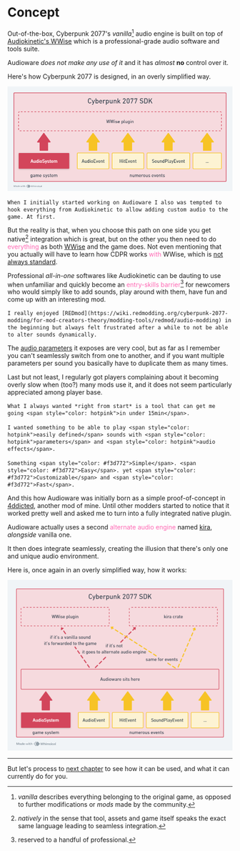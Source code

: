 # Concept

Out-of-the-box, Cyberpunk 2077's *vanilla*[^1] audio engine is built on top of [Audiokinetic's WWise](https://www.audiokinetic.com/en/wwise/overview/) which is a professional-grade audio software and tools suite.

Audioware *does not make any use of it* and it has *almost* **no** control over it.

Here's how Cyberpunk 2077 is designed, in an overly simplified way.

![Cyberpunk 2077 audio system](./assets/without-audioware.png)

~~~admonish question title="Why not directly hook WWise?"
When I initially started working on Audioware I also was tempted to hook everything from Audiokinetic to allow adding custom audio to the game. At first.
~~~

But the reality is that, when you choose this path on one side you get native[^2] integration which is great, but on the other you then need to do <span style="color: hotpink">everything</span> as both [WWise](https://www.audiokinetic.com/en/library/edge/?source=SDK&id=index.html) and the game does. Not even mentioning that you actually will have to learn how CDPR works <span style="color: hotpink">with</span> WWise, which is [not always standard](https://github.com/vgmstream/vgmstream/issues/778).

Professional *all-in-one* softwares like Audiokinetic can be dauting to use when unfamiliar and quickly become an <span style="color: hotpink">entry-skills barrier[^3]</span> for newcomers who would simply like to add sounds, play around with them, have fun and come up with an interesting mod.

~~~admonish question title="What about REDmod?"
I really enjoyed [REDmod](https://wiki.redmodding.org/cyberpunk-2077-modding/for-mod-creators-theory/modding-tools/redmod/audio-modding) in the beginning but always felt frustrated after a while to not be able to alter sounds dynamically.
~~~

The [audio parameters](https://wiki.redmodding.org/cyberpunk-2077-modding/for-mod-creators-theory/modding-tools/redmod/audio-modding#parameters) it exposes are very cool, but as far as I remember you can't seamlessly switch from one to another, and if you want multiple parameters per sound you basically have to duplicate them as many times.

Last but not least, I regularly got players complaining about it becoming overly slow when (too?) many mods use it, and it does not seem particularly appreciated among player base.

~~~admonish question title="Then, how?"
What I always wanted *right from start* is a tool that can get me going <span style="color: hotpink">in under 15min</span>.

I wanted something to be able to play <span style="color: hotpink">easily defined</span> sounds with <span style="color: hotpink">parameters</span> and <span style="color: hotpink">audio effects</span>.

Something <span style="color: #f3d772">Simple</span>. <span style="color: #f3d772">Easy</span>. yet <span style="color: #f3d772">Customizable</span> and <span style="color: #f3d772">Fast</span>.
~~~

And this how Audioware was initially born as a simple proof-of-concept in [4ddicted](https://github.com/cyb3rpsych0s1s/4ddicted), another mod of mine. Until other modders started to notice that it worked pretty well and asked me to turn into a fully integrated native plugin.

Audioware actually uses a second <span style="color: hotpink">alternate audio engine</span> named [kira][kira], *alongside* vanilla one.

It then does integrate seamlessly, creating the illusion that there's only one and unique audio environment.

Here is, once again in an overly simplified way, how it works:

![Audioware plugin](./assets/with-audioware.png)

---

But let's process to [next chapter](./HOWTO.md) to see how it can be used, and what it can currently do for you.

[^1]: *vanilla* describes everything belonging to the original game, as opposed to further modifications or *mods* made by the community.

[^2]: *natively* in the sense that tool, assets and game itself speaks the exact same language leading to seamless integration.

[^3]: reserved to a handful of professional.

[kira]: https://docs.rs/kira/latest/kira "kira crate"
